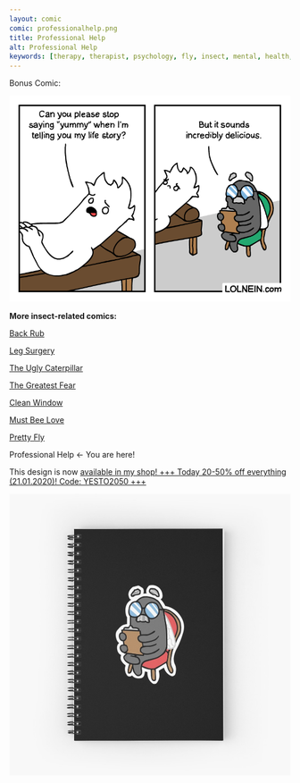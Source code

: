 ```yaml
---
layout: comic
comic: professionalhelp.png
title: Professional Help
alt: Professional Help
keywords: [therapy, therapist, psychology, fly, insect, mental, health, depression, help, session, nice]
---
```


Bonus Comic:

![Professional Help Bonus](/images/professionalhelp_bonus.png)


__More insect-related comics:__

[Back Rub](https://lolnein.com/2017/06/13/backrub/)

[Leg Surgery](https://lolnein.com/2017/06/30/legsurgery/)

[The Ugly Caterpillar](https://lolnein.com/2017/09/18/theuglycaterpillar/)

[The Greatest Fear](https://lolnein.com/2018/06/18/thegreatestfear/)

[Clean Window](https://lolnein.com/2018/08/06/cleanwindow/)

[Must Bee Love](https://lolnein.com/2019/05/21/mustbeelove/)

[Pretty Fly](https://lolnein.com/2019/06/09/prettyfly/)

Professional Help <- You are here!


This design is now [available in my shop! +++ Today 20-50% off everything (21.01.2020)! Code: YESTO2050 +++](https://lolnein.redbubble.com) 

[![Dr. Fly Notebook](/images/drfly_notebook.jpg)](https://lolnein.redbubble.com)